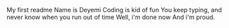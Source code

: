 My first readme
Name is Deyemi
Coding is kid of fun
You keep typing, and never know when you run out of time
Well, i'm done now
And i'm proud.
